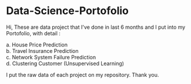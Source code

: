 # Data-Science-Portofolio
Hi, These are data project that I've done in last 6 months and I put into my Portofolio, with detail :

a. House Price Prediction
<br>b. Travel Insurance Prediction
<br>c. Network System Failure Prediction
<br>d. Clustering Customer (Unsupervised Learning)

I put the raw data of each project on my repository.
Thank you.
